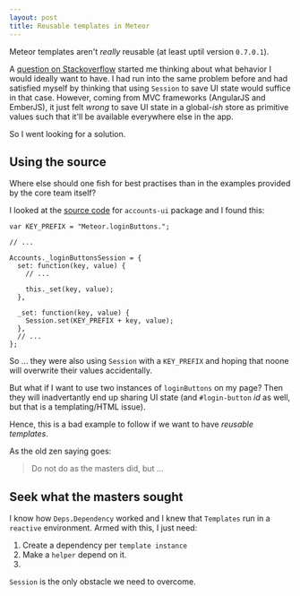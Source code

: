 ```yaml
---
layout: post
title: Reusable templates in Meteor
---
```


Meteor templates aren't _really_ reusable (at least uptil version `0.7.0.1`).

A [question on Stackoverflow](http://stackoverflow.com/questions/21711402/edit-in-place-meteor-view-without-using-session) started me thinking about what behavior I would ideally want to have. I had run into the same problem before and had satisfied myself by thinking that using `Session` to save UI state would suffice in that case. However, coming from MVC frameworks (AngularJS and EmberJS), it just felt _wrong_ to save UI state in a global-_ish_ store as primitive values such that it'll be available everywhere else in the app.

So I went looking for a solution.

## Using the source

Where else should one fish for best practises than in the examples provided by the core team itself?

I looked at the [source code](https://github.com/meteor/meteor) for `accounts-ui` package and I found this:

```
var KEY_PREFIX = "Meteor.loginButtons.";

// ...

Accounts._loginButtonsSession = {
  set: function(key, value) {
    // ...

    this._set(key, value);
  },

  _set: function(key, value) {
    Session.set(KEY_PREFIX + key, value);
  },
  // ...
};
```

So ... they were also using `Session` with a `KEY_PREFIX` and hoping that noone will overwrite their values accidentally.

But what if I want to use two instances of `loginButtons` on my page? Then they will inadvertantly end up sharing UI state (and `#login-button` _id_ as well, but that is a templating/HTML issue).

Hence, this is a bad example to follow if we want to have _reusable templates_.

As the old zen saying goes:

> Do not do as the masters did, but ...

## Seek what the masters sought

I know how `Deps.Dependency` worked and I knew that `Templates` run in a `reactive` environment. Armed with this, I just need:

 1. Create a dependency per `template instance`
 2. Make a `helper` depend on it.
 3. 
 
 
 `Session` is the only obstacle we need to overcome.
